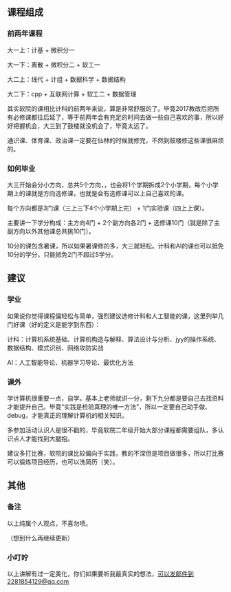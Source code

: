 ## 课程组成

### 前两年课程

大一上：计基 + 微积分一

大一下：离散 + 微积分二 + 软工一

大二上：线代 + 计组 + 数据科学 + 数据结构

大二下：cpp + 互联网计算 + 软工二 + 数据管理

其实软院的课相比计科的前两年来说，算是非常舒服的了。毕竟2017教改后把所有必修课都往后延了，等于前两年会有充足的时间去做一些自己喜欢的事，所以好好把握机会，大三到了鼓楼就没机会了，毕竟太远了。

通识课、体育课、政治课一定要在仙林的时候就修完，不然到鼓楼修这些课很麻烦的。

### 如何毕业

大三开始会分小方向，总共5个方向，，也会将1个学期拆成2个小学期，每个小学期上的课就是方向选修课，也就是会有选修课可以上自己喜欢的课。

每个方向都是3门课（三上三下4个小学期上完） + 1门实验课（四上上课）。

主要讲一下学分构成：主方向4门 + 2个副方向各2门 + 选修课10门（就是除了主副方向以外其他课总共挑10门）。

10分的课包含暑课，所以如果暑课修的多，大三就轻松。计科和AI的课也可以抵免10分的学分，只能抵免2门不超过5学分。

## 建议

### 学业

如果说你觉得课程偏轻松与简单，强烈建议选修计科和人工智能的课，这里列举几门好课（好的定义是能学到东西）：

计科：计算机系统基础、计算机构造与解释、算法设计与分析、jyy的操作系统、数据结构、模式识别、网络攻防实战

AI：人工智能导论、机器学习导论、最优化方法

### 课外

学计算机很重要一点，自学。基本上老师就讲一分，剩下九分都是要自己去找资料才能提升自己。毕竟“实践是检验真理的唯一方法”，所以一定要自己动手做、debug，才能真正的理解计算机的相关知识。

多参加活动认识人是很不戳的，毕竟软院二年级开始大部分课程都需要组队，多认识点人才能找到大腿抱。

建议多打比赛，软院的课比较偏向于实践，教的不深但是项目做很多，所以打比赛可以锻炼项目经历，也可以洗简历（笑）。

## 其他

### 备注

以上纯属个人观点，不喜勿喷。

（想到什么再继续更新）

### 小叮咛

以上讲解有过一定美化，你们如果要听我最真实的想法，可以发邮件到2281854129@qq.com